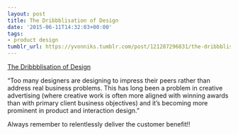 ```yaml
---
layout: post
title: The Dribbblisation of Design
date: '2015-06-11T14:32:03+00:00'
tags:
- product design
tumblr_url: https://yvonniks.tumblr.com/post/121287296831/the-dribbblisation-of-design
---
```

[The Dribbblisation of Design](https://medium.com/@intercom/the-dribbblisation-of-design-406422ccb026)  

“Too many designers are designing to impress their peers rather than address real business problems. This has long been a problem in creative advertising (where creative work is often more aligned with winning awards than with primary client business objectives) and it’s becoming more prominent in product and interaction design.”

Always remember to relentlessly deliver the customer benefit!!
